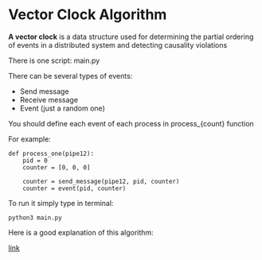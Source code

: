 # Vector Clock Algorithm

**A vector clock** is a data structure used for determining the partial ordering of events in a distributed system and detecting causality violations

There is one script: main.py

There can be several types of events:
+ Send message
+ Receive message
+ Event (just a random one)

You should define each event of each process in process_{count} function

For example:

```
def process_one(pipe12):
    pid = 0
    counter = [0, 0, 0]
    
    counter = send_message(pipe12, pid, counter)
    counter = event(pid, counter)
```

To run it simply type in terminal:

```
python3 main.py
```


Here is a good explanation of this algorithm:

[link](https://towardsdatascience.com/understanding-lamport-timestamps-with-pythons-multiprocessing-library-12a6427881c6)
